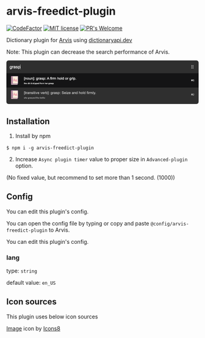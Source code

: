 # arvis-freedict-plugin

[![CodeFactor](https://www.codefactor.io/repository/github/jopemachine/arvis-freedict-plugin/badge)](https://www.codefactor.io/repository/github/jopemachine/arvis-freedict-plugin)
[![MIT license](https://img.shields.io/badge/License-MIT-blue.svg)](https://lbesson.mit-license.org/)
[![PR's Welcome](https://img.shields.io/badge/PRs-welcome-brightgreen.svg?style=flat)](http://makeapullrequest.com)


Dictionary plugin for [Arvis](https://github.com/jopemachine/arvis) using [dictionaryapi.dev](https://dictionaryapi.dev/)

Note: This plugin can decrease the search performance of Arvis.

![](./demo1.png)

## Installation

1. Install by npm

```
$ npm i -g arvis-freedict-plugin
```

2. Increase `Async plugin timer` value to proper size in `Advanced-plugin` option.

(No fixed value, but recommend to set more than 1 second. (1000))

## Config

You can edit this plugin's config.

You can open the config file by typing or copy and paste `@config/arvis-freedict-plugin` to Arvis.

You can edit this plugin's config.

### lang

type: `string`

default value: `en_US`


## Icon sources

This plugin uses below icon sources

<a target="_blank" href="https://icons8.com">Image</a> icon by <a target="_blank" href="https://icons8.com">Icons8</a>
